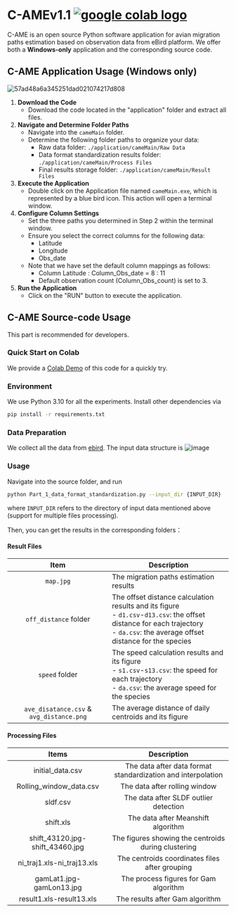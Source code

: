 # C-AMEv1.1 <a href="https://colab.research.google.com/drive/1gGKFL11XLAgi0Xxnxg8XdQQWVb9C4B0B?usp=sharing"><img src="https://colab.research.google.com/assets/colab-badge.svg" alt="google colab logo"></a>
C-AME is an open source Python software application for avian migration paths estimation based on observation data from eBird platform.
We offer both a **Windows-only** application and the corresponding source code.
## C-AME Application Usage (Windows only)
![57ad48a6a345251dad021074217d808](https://github.com/shifengshierya/C-AMEv1.1/assets/131585037/8645d155-c98f-46e3-85e6-73dc140a9aaf)
1. **Download the Code**
   - Download the code located in the "application" folder and extract all files.
2. **Navigate and Determine Folder Paths**
   - Navigate into the `cameMain` folder.
   - Determine the following folder paths to organize your data:
     - Raw data folder: `./application/cameMain/Raw Data`
     - Data format standardization results folder: `./application/cameMain/Process Files`
     - Final results storage folder: `./application/cameMain/Result Files`
3. **Execute the Application**
   - Double click on the Application file named `cameMain.exe`, which is represented by a blue bird icon. This action will open a terminal window.
4. **Configure Column Settings**
   - Set the three paths you determined in Step 2 within the terminal window.
   - Ensure you select the correct columns for the following data:
     - Latitude
     - Longitude
     - Obs_date
   - Note that we have set the default column mappings as follows:
     - Column Latitude : Column_Obs_date = 8 : 11
     - Default observation count (Column_Obs_count) is set to 3.
5. **Run the Application**
   - Click on the "RUN" button to execute the application.

## C-AME Source-code Usage
This part is recommended for developers.
### Quick Start on Colab
We provide a [Colab Demo](https://colab.research.google.com/drive/1gGKFL11XLAgi0Xxnxg8XdQQWVb9C4B0B?usp=sharing) of this code for a quickly try.
### Environment
We use Python 3.10 for all the experiments. Install other dependencies via
```bash
pip install -r requirements.txt
```
### Data Preparation
We collect all the data from [ebird](https://ebird.org/science/status-and-trends). The input data structure is
![image](https://github.com/shifengshierya/C-AMEv1.1/assets/131585037/06a86fe7-e1ce-452e-9776-648cc1d2102a)
### Usage
Navigate into the source folder, and run 
```bash
python Part_1_data_format_standardization.py --input_dir {INPUT_DIR} 
```
where `INPUT_DIR` refers to the directory of input data mentioned above (support for multiple files processing).

Then, you can get the results in the corresponding folders：
#### Result Files
| Item                               | Description                                                                               |
|:------------------------------------:|-------------------------------------------------------------------------------------------|
| `map.jpg`                            | The migration paths estimation results                                                  |
| `off_distance` folder                | The offset distance calculation results and its figure <br> - `d1.csv`-`d13.csv`: the offset distance for each trajectory <br> - `da.csv`: the average offset distance for the species|
| `speed` folder                       | The speed calculation results and its figure <br> - `s1.csv`-`s13.csv`: the speed for each trajectory <br> - `da.csv`: the average speed for the species|
| `ave_disatance.csv` & `avg_distance.png`| The average distance of daily centroids and its figure                                    |

#### Processing Files
|           Items           |                               Description                               |
|:-------------------------:|:-----------------------------------------------------------------------:|
|  initial_data.csv         | The data after data format standardization and interpolation          |
|  Rolling_window_data.csv  |                The data after rolling window                            |
|  sldf.csv                 |             The data after SLDF outlier detection                        |
|  shift.xls                |                  The data after Meanshift algorithm                      |
|  shift_43120.jpg-shift_43460.jpg | The figures showing the centroids during clustering                |
|  ni_traj1.xls-ni_traj13.xls     | The centroids coordinates files after grouping                      |
|  gamLat1.jpg-gamLon13.jpg       | The process figures for Gam algorithm                                |
|  result1.xls-result13.xls       | The results after Gam algorithm                                      |

